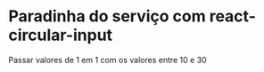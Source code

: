# Paradinha do serviço com react-circular-input

Passar valores de 1 em 1 com os valores entre 10 e 30